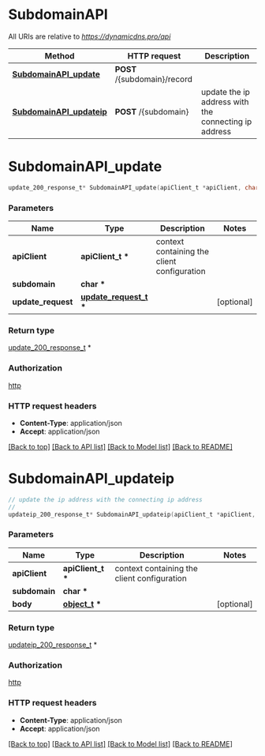 # SubdomainAPI

All URIs are relative to *https://dynamicdns.pro/api*

Method | HTTP request | Description
------------- | ------------- | -------------
[**SubdomainAPI_update**](SubdomainAPI.md#SubdomainAPI_update) | **POST** /{subdomain}/record | 
[**SubdomainAPI_updateip**](SubdomainAPI.md#SubdomainAPI_updateip) | **POST** /{subdomain} | update the ip address with the connecting ip address


# **SubdomainAPI_update**
```c
update_200_response_t* SubdomainAPI_update(apiClient_t *apiClient, char *subdomain, update_request_t *update_request);
```

### Parameters
Name | Type | Description  | Notes
------------- | ------------- | ------------- | -------------
**apiClient** | **apiClient_t \*** | context containing the client configuration |
**subdomain** | **char \*** |  | 
**update_request** | **[update_request_t](update_request.md) \*** |  | [optional] 

### Return type

[update_200_response_t](update_200_response.md) *


### Authorization

[http](../README.md#http)

### HTTP request headers

 - **Content-Type**: application/json
 - **Accept**: application/json

[[Back to top]](#) [[Back to API list]](../README.md#documentation-for-api-endpoints) [[Back to Model list]](../README.md#documentation-for-models) [[Back to README]](../README.md)

# **SubdomainAPI_updateip**
```c
// update the ip address with the connecting ip address
//
updateip_200_response_t* SubdomainAPI_updateip(apiClient_t *apiClient, char *subdomain, object_t *body);
```

### Parameters
Name | Type | Description  | Notes
------------- | ------------- | ------------- | -------------
**apiClient** | **apiClient_t \*** | context containing the client configuration |
**subdomain** | **char \*** |  | 
**body** | **[object_t](object.md) \*** |  | [optional] 

### Return type

[updateip_200_response_t](updateip_200_response.md) *


### Authorization

[http](../README.md#http)

### HTTP request headers

 - **Content-Type**: application/json
 - **Accept**: application/json

[[Back to top]](#) [[Back to API list]](../README.md#documentation-for-api-endpoints) [[Back to Model list]](../README.md#documentation-for-models) [[Back to README]](../README.md)

